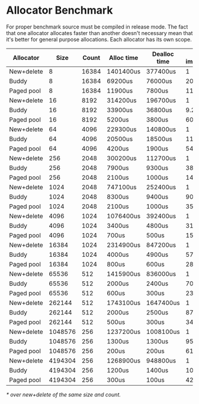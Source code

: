 # Allocator Benchmark

For proper benchmark source must be compiled in release mode.
The fact that one allocator allocates faster than another doesn't necessary mean that it's better for general purpose allocations.
Each allocator has its own scope.

| Allocator | Size | Count | Alloc time | Dealloc time | Alloc improvment* | Dealloc improvment* |
|-|-|-|-|-|-|-|
| New+delete | 8 | 16384 | 1401400us | 377400us | 1 | 1 |
| Buddy | 8 | 16384 | 69200us | 76000us | 20.2514 | 4.96579 |
| Paged pool | 8 | 16384 | 11900us | 7800us | 117.765 | 48.3846 |
| New+delete | 16 | 8192 | 314200us | 196700us | 1 | 1 |
| Buddy | 16 | 8192 | 33900us | 36800us | 9.26844 | 5.34511 |
| Paged pool | 16 | 8192 | 5200us | 3800us | 60.4231 | 51.7632 |
| New+delete | 64 | 4096 | 229300us | 140800us | 1 | 1 |
| Buddy | 64 | 4096 | 20500us | 18500us | 11.1854 | 7.61081 |
| Paged pool | 64 | 4096 | 4200us | 1900us | 54.5952 | 74.1053 |
| New+delete | 256 | 2048 | 300200us | 112700us | 1 | 1 |
| Buddy | 256 | 2048 | 7900us | 9300us | 38 | 12.1183 |
| Paged pool | 256 | 2048 | 2100us | 1000us | 142.952 | 112.7 |
| New+delete | 1024 | 2048 | 747100us | 252400us | 1 | 1 |
| Buddy | 1024 | 2048 | 8300us | 9400us | 90.012 | 26.8511 |
| Paged pool | 1024 | 2048 | 2100us | 1000us | 355.762 | 252.4 |
| New+delete | 4096 | 1024 | 1076400us | 392400us | 1 | 1 |
| Buddy | 4096 | 1024 | 3400us | 4800us | 316.588 | 81.75 |
| Paged pool | 4096 | 1024 | 700us | 500us | 1537.71 | 784.8 |
| New+delete | 16384 | 1024 | 2314900us | 847200us | 1 | 1 |
| Buddy | 16384 | 1024 | 4000us | 4900us | 578.725 | 172.898 |
| Paged pool | 16384 | 1024 | 800us | 600us | 2893.62 | 1412 |
| New+delete | 65536 | 512 | 1415900us | 836000us | 1 | 1 |
| Buddy | 65536 | 512 | 2000us | 2400us | 707.95 | 348.333 |
| Paged pool | 65536 | 512 | 600us | 300us | 2359.83 | 2786.67 |
| New+delete | 262144 | 512 | 1743100us | 1647400us | 1 | 1 |
| Buddy | 262144 | 512 | 2000us | 2500us | 871.55 | 658.96 |
| Paged pool | 262144 | 512 | 500us | 300us | 3486.2 | 5491.33 |
| New+delete | 1048576 | 256 | 1237200us | 1008100us | 1 | 1 |
| Buddy | 1048576 | 256 | 1300us | 1300us | 951.692 | 775.462 |
| Paged pool | 1048576 | 256 | 200us | 200us | 6186 | 5040.5 |
| New+delete | 4194304 | 256 | 1268900us | 948800us | 1 | 1 |
| Buddy | 4194304 | 256 | 1200us | 1400us | 1057.42 | 677.714 |
| Paged pool | 4194304 | 256 | 300us | 100us | 4229.67 | 9488 |

*\* over new+delete of the same size and count.*
